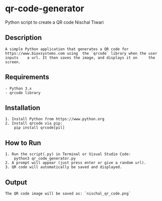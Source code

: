 # qr-code-generator
Python script to create a QR code
Nischal Tiwari

## Description

	A simple Python application that generates a QR code for https://www.bioxsystems.com using 	the `qrcode` library when the user inputs    a url. It then saves the image, and displays it on 	the screen.

## Requirements

	- Python 3.x
	- qrcode library

## Installation
	
	1. Install Python from https://www.python.org
	2. Install qrcode via pip:
   		pip install qrcode[pil]

## How to Run
	
	1. Run the script(.py) in Terminal or Visual Studio Code:
   		python3 qr_code_generator.py
	2. A prompt will appear (just press enter or give a random url).
	3. QR code will automatically be saved and displayed.

## Output

	The QR code image will be saved as: `nischal_qr_code.png`

